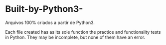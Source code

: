 # Built-by-Python3-
Arquivos 100% criados a partir de Python3.

Each file created has as its sole function the practice and functionality tests in Python. They may be incomplete, but none of them have an error.
